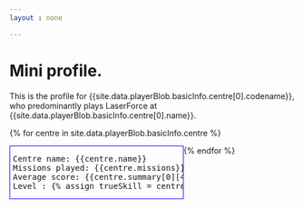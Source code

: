 ```yaml
---
layout : none

---
```



# Mini profile.
This is the profile for {{site.data.playerBlob.basicInfo.centre[0].codename}}, who predominantly plays LaserForce at {{site.data.playerBlob.basicInfo.centre[0].name}}.



{% for centre in site.data.playerBlob.basicInfo.centre %}
<div class = "arenaBox" style = "border:1px solid blue; padding-left:5px; width:300px; float:left; overflow:auto;">
<pre>Centre name: {{centre.name}}
Missions played: {{centre.missions}}
Average score: {{centre.summary[0][4]  }}
Level : {% assign trueSkill = centre.skillLevelNum | plus: 1 %}{{trueSkill }}</pre></div>{% endfor %}
